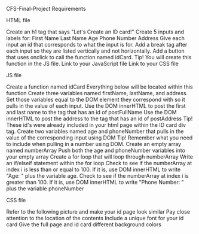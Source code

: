 CFS-Final-Project
Requirements

HTML file

Create an h1 tag that says "Let's Create an ID card!"
Create 5 inputs and labels for:
First Name
Last Name
Age
Phone Number
Address
Give each input an id that corresponds to what the input is for.
Add a break tag after each input so they are listed vertically and not horizontally.
Add a button that uses onclick to call the function named idCard.
Tip! You will create this function in the JS file.
Link to your JavaScript file
Link to your CSS file


JS file

Create a function named idCard
Everything below will be located within this function
Create three variables named firstName, lastName, and address. Set those variables equal to the DOM element they correspond with so it pulls in the value of each input.
Use the DOM innerHTML to post the first and last name to the tag that has an id of postFullName
Use the DOM innerHTML to post the address to the tag that has an id of postAddress
Tip! These id's were already included in your html page within the ID card div tag.
Create two variables named age and phoneNumber that pulls in the value of the corresponding input using DOM
Tip! Remember what you need to include when pulling in a number using DOM.
Create an empty array named numberArray
Push both the age and phoneNumber variables into your empty array
Create a for loop that will loop through numberArray
Write an if/elseif statement within the for loop
Check to see if the numberArray at index i is less than or equal to 100. If it is, use DOM innerHTML to write "Age: " plus the variable age.
Check to see if the numberArray at index i is greater than 100. If it is, use DOM innerHTML to write "Phone Number: " plus the variable phoneNumber


CSS file


Refer to the following picture and make your id page look similar
Pay close attention to the location of the contents
Include a unique font for your id card
Give the full page and id card different background colors
